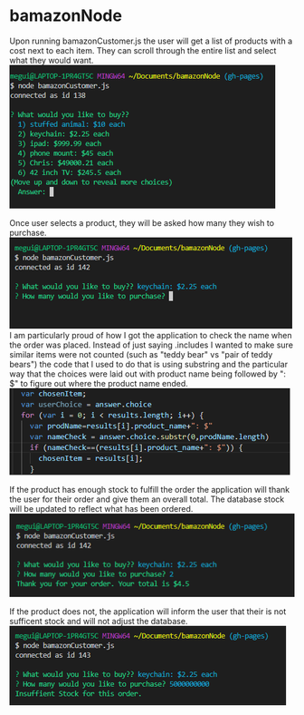# bamazonNode
Upon running bamazonCustomer.js the user will get a list of products with a cost next to each item. They can scroll through the entire list and select what they would want.
![customer1](readmeImg/customer1.png)

Once user selects a product, they will be asked how many they wish to purchase.
![customer2](readmeImg/customer2.png)
I am particularly proud of how I got the application to check the name when the order was placed. Instead of just saying .includes I wanted to make sure similar items were not counted (such as "teddy bear" vs "pair of teddy bears")
the code that I used to do that is using substring and the particular way that the choices were laid out with product name being followed by ": $" to figure out where the product name ended. 
![code1](readmeImg/code1.png)


If the product has enough stock to fulfill the order the application will thank the user for their order and give them an overall total. The database stock will be updated to reflect what has been ordered.
![customer3](readmeImg/customer3.png)

If the product does not, the application will inform the user that their is not sufficent stock and will not adjust the database.
![customer4](readmeImg/customer4.png)
